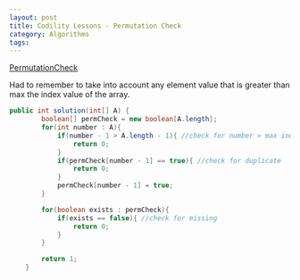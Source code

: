 ```yaml
---
layout: post
title: Codility Lessons - Permutation Check
category: Algorithms
tags:
---
```


[PermutationCheck](https://app.codility.com/programmers/lessons/4-counting_elements/perm_check/)

Had to remember to take into account any element value that is greater than max the index value of the array.

```java
public int solution(int[] A) {
        boolean[] permCheck = new boolean[A.length];
        for(int number : A){
            if(number - 1 > A.length - 1){ //check for number > max index
                return 0;
            }
            if(permCheck[number - 1] == true){ //check for duplicate
                return 0;
            }
            permCheck[number - 1] = true;
        }

        for(boolean exists : permCheck){
            if(exists == false){ //check for missing
                return 0;
            }
        }

        return 1;
    }
```
